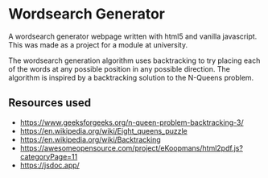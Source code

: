 # Wordsearch Generator
A wordsearch generator webpage written with html5 and vanilla javascript. This was made as a project for a module at university.

The wordsearch generation algorithm uses backtracking to try placing each of the words at any possible position in any possible
direction. The algorithm is inspired by a backtracking solution to the N-Queens problem.

## Resources used
- https://www.geeksforgeeks.org/n-queen-problem-backtracking-3/
- https://en.wikipedia.org/wiki/Eight_queens_puzzle
- https://en.wikipedia.org/wiki/Backtracking
- https://awesomeopensource.com/project/eKoopmans/html2pdf.js?categoryPage=11
- https://jsdoc.app/

